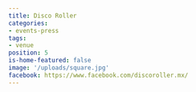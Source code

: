 ```yaml
---
title: Disco Roller
categories:
- events-press
tags:
- venue
position: 5
is-home-featured: false
image: '/uploads/square.jpg'
facebook: https://www.facebook.com/discoroller.mx/
---
```

